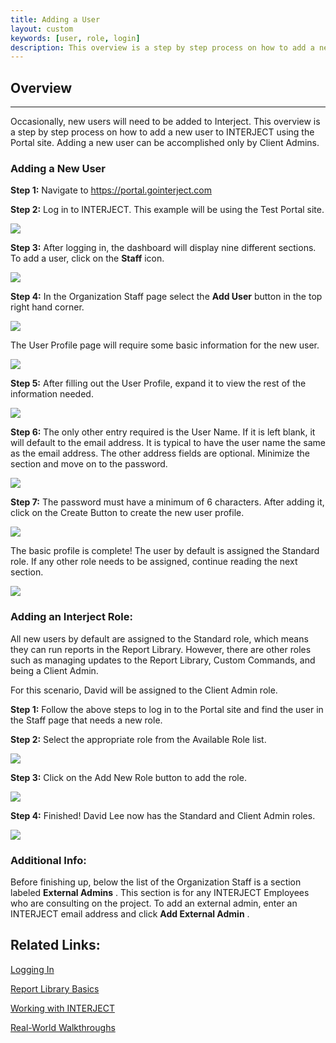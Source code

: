 ```yaml
---
title: Adding a User
layout: custom
keywords: [user, role, login]
description: This overview is a step by step process on how to add a new user to INTERJECT using the Portal site. Adding a new user can be accomplished only by Client Admins
---
```


##  **Overview**
---

Occasionally, new users will need to be added to Interject. This overview is a step by step process on how to add a new user to INTERJECT using the Portal site. Adding a new user can be accomplished only by Client Admins. 

###  Adding a New User 

**Step 1:** Navigate to  [ https://portal.gointerject.com ](https://portal.gointerject.com/login.html)

**Step 2:** Log in to INTERJECT. This example will be using the Test Portal site. 

![](attachments/61702191/129635739.png)

**Step 3:** After logging in, the dashboard will display nine different sections. To add a user, click on the **Staff** icon. 

 ![](attachments/61702191/129635796.png) 

**Step 4:** In the Organization Staff page select the **Add User** button in the top right hand corner. 

![](attachments/61702191/129635834.png)

The User Profile page will require some basic information for the new user. 

![](attachments/61702191/129635866.png)

**Step 5:** After filling out the User Profile, expand it to view the rest of the information needed. 

![](attachments/61702191/129634859.png)

**Step 6:** The only other entry required is the User Name. If it is left blank, it will default to the email address. It is typical to have the user name the same as the email address. The other address fields are optional. Minimize the section and move on to the password. 

![](attachments/61702191/129635024.png)

**Step 7:** The password must have a minimum of 6 characters. After adding it, click on the Create Button to create the new user profile. 

![](attachments/61702191/129635172.png) 

The basic profile is complete! The user by default is assigned the Standard role. If any other role needs to be assigned, continue reading the next section. 

![](attachments/61702191/129635240.png)

###  **Adding an Interject Role:**

All new users by default are assigned to the Standard role, which means they can run reports in the Report Library. However, there are other roles such as managing updates to the Report Library, Custom Commands, and being a Client Admin. 

For this scenario, David will be assigned to the Client Admin role. 

**Step 1:** Follow the above steps to log in to the Portal site and find the user in the Staff page that needs a new role. 

**Step 2:** Select the appropriate role from the Available Role list. 

![](attachments/61702191/129635451.png)

**Step 3:** Click on the Add New Role button to add the role. 

![](attachments/61702191/129635495.png)

**Step 4:** Finished! David Lee now has the Standard and Client Admin roles. 

![](attachments/61702191/129635567.png)

###  **Additional Info:**

Before finishing up, below the list of the Organization Staff is a section labeled **External Admins** . This section is for any INTERJECT Employees who are consulting on the project. To add an external admin, enter an INTERJECT email address and click **Add External Admin** . 


##  Related Links: 

[ Logging In ](/wAbout/Logging-In_63275074.html)

[ Report Library Basics ](/wAbout/Report-Library-Basics_61702517.html)

[ Working with INTERJECT ](/wAbout/Working-with-INTERJECT_61702912.html)

[ Real-World Walkthroughs ](/wAbout/Real-World-Walkthroughs_128091006.html)

  

